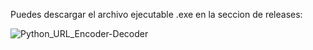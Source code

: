Puedes descargar el archivo ejecutable .exe en la seccion de releases:



![Python_URL_Encoder-Decoder](https://github.com/user-attachments/assets/5fc7f72c-c746-4ff9-9467-e1ef2240f1be)
